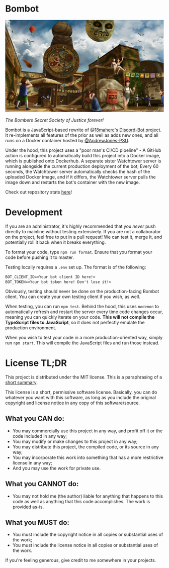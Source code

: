 # Bombot

![clock-town](img/clock-town.jpg)

_The Bombers Secret Society of Justice forever!_

Bombot is a JavaScript-based rewrite of
[@18maherc](https://github.com/18maherc)'s
[Discord-Bot](https://github.com/18maherc/Discord-Bot) project. It re-implements
all features of the prior as well as adds new ones, and all runs on a Docker
container hosted by [@AndrewJones-PSU](https://github.com/AndrewJones-PSU).

Under the hood, this project uses a "poor man's CI/CD pipeline" - A GitHub
action is configured to automatically build this project into a Docker image,
which is published onto Dockerhub. A separate sister Watchtower server is
running alongside the current production deployment of the bot; Every 60
seconds, the Watchtower server automatically checks the hash of the uploaded
Docker image, and if it differs, the Watchtower server pulls the image down and
restarts the bot's container with the new image.

Check out repository stats
[here](https://repo-tracker.com/r/gh/sharmavins23/Bombot)!

# Development

If you are an administrator, it's highly recommended that you _never_ push
directly to mainline without testing extensively. If you are not a collaborator
on the project, feel free to put in a pull request! We can test it, merge it,
and potentially roll it back when it breaks everything.

To format your code, type `npm run format`. Ensure that you format your code
before pushing it to master.

Testing locally requires a `.env` set up. The format is of the following:

```dotenv
BOT_CLIENT_ID=<Your bot client ID here!>
BOT_TOKEN=<Your bot token here! Don't lose it!>
```

Obviously, testing should never be done on the production-facing Bombot client.
You can create your own testing client if you wish, as well.

When testing, you can run `npm test`. Behind the hood, this uses `nodemon` to
automatically refresh and restart the server every time code changes occur,
meaning you can quickly iterate on your code. **This will not compile the
TypeScript files to JavaScript**, so it does not perfectly emulate the
production environment.

When you wish to test your code in a more production-oriented way, simply run
`npm start`. This will compile the JavaScript files and run those instead.

# License TL;DR

This project is distributed under the MIT license. This is a paraphrasing of a
[short summary](https://tldrlegal.com/license/mit-license).

This license is a short, permissive software license. Basically, you can do
whatever you want with this software, as long as you include the original
copyright and license notice in any copy of this software/source.

## What you CAN do:

- You may commercially use this project in any way, and profit off it or the
  code included in any way;
- You may modify or make changes to this project in any way;
- You may distribute this project, the compiled code, or its source in any way;
- You may incorporate this work into something that has a more restrictive
  license in any way;
- And you may use the work for private use.

## What you CANNOT do:

- You may not hold me (the author) liable for anything that happens to this code
  as well as anything that this code accomplishes. The work is provided as-is.

## What you MUST do:

- You must include the copyright notice in all copies or substantial uses of the
  work;
- You must include the license notice in all copies or substantial uses of the
  work.

If you're feeling generous, give credit to me somewhere in your projects.
